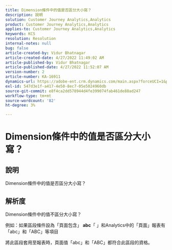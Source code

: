 ```yaml
---
title: Dimension條件中的值是否區分大小寫？
description: 說明
solution: Customer Journey Analytics,Analytics
product: Customer Journey Analytics,Analytics
applies-to: Customer Journey Analytics,Analytics
keywords: KCS
resolution: Resolution
internal-notes: null
bug: false
article-created-by: Vidur Bhatnagar
article-created-date: 4/27/2022 11:49:02 AM
article-published-by: Vidur Bhatnagar
article-published-date: 4/27/2022 11:52:07 AM
version-number: 2
article-number: KA-16911
dynamics-url: https://adobe-ent.crm.dynamics.com/main.aspx?forceUCI=1&pagetype=entityrecord&etn=knowledgearticle&id=8a150e03-20c6-ec11-a7b6-0022480a10ee
exl-id: 547d3e1f-a417-4e50-8ec7-05e5024960db
source-git-commit: e8f4ca2dd578944d4fe399074fab461de88ad247
workflow-type: tm+mt
source-wordcount: '82'
ht-degree: 3%

---
```


# Dimension條件中的值是否區分大小寫？

## 說明


Dimension條件中的值是否區分大小寫？


## 解析度


Dimension條件中的值不區分大小寫？

例如：如果區段條件設為「頁面包含」 <b>abc</b>「 」和Analytics中的「頁面」報表有「abc」和「ABC」等項目

將此區段套用至報表時，頁面值「abc」和「ABC」都符合此區段的資格。
